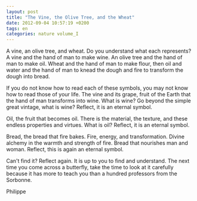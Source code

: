 ```yaml
---
layout: post
title: "The Vine, the Olive Tree, and the Wheat"
date: 2012-09-04 10:57:19 +0200
tags: en
categories: nature volume_I
---
```

A vine, an olive tree, and wheat. Do you understand what each represents? A vine and the hand of man to make wine. An olive tree and the hand of man to make oil. Wheat and the hand of man to make flour, then oil and water and the hand of man to knead the dough and fire to transform the dough into bread.

If you do not know how to read each of these symbols, you may not know how to read those of your life.
The vine and its grape, fruit of the Earth that the hand of man transforms into wine. What is wine? Go beyond the simple great vintage, what is wine? Reflect, it is an eternal symbol.

Oil, the fruit that becomes oil. There is the material, the texture, and these endless properties and virtues. What is oil? Reflect, it is an eternal symbol.

Bread, the bread that fire bakes. Fire, energy, and transformation. Divine alchemy in the warmth and strength of fire. Bread that nourishes man and woman. Reflect, this is again an eternal symbol.

Can't find it? Reflect again. It is up to you to find and understand. The next time you come across a butterfly, take the time to look at it carefully because it has more to teach you than a hundred professors from the Sorbonne.

Philippe

<!--
This work is licensed under a Creative Commons Attribution-NonCommercial 4.0 International License.
-->